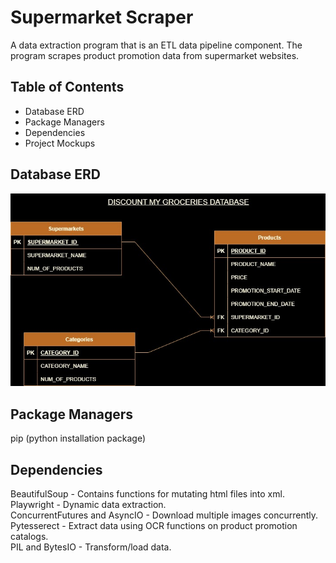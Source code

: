# Supermarket Scraper
A data extraction program that is an ETL data pipeline component. The program scrapes product promotion data from supermarket websites.

## Table of Contents  
- Database ERD
- Package Managers
- Dependencies
- Project Mockups
## Database ERD
![DB_Diagram](https://github.com/Sibusiso-Gumede/supermarket-scraper/blob/master/database-erd.jpg)

## Package Managers  
pip (python installation package)

## Dependencies  
BeautifulSoup - Contains functions for mutating html files into xml.  
Playwright - Dynamic data extraction.  
ConcurrentFutures and AsyncIO - Download multiple images concurrently.  
Pytesserect - Extract data using OCR functions on product promotion catalogs.  
PIL and BytesIO - Transform/load data.
